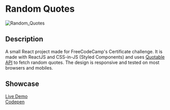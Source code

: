 # Random Quotes

![Random_Quotes](https://user-images.githubusercontent.com/30212452/198714070-4eb03282-cb56-4093-ba08-0df8783c802d.gif)

## Description
A small React project made for FreeCodeCamp's Certificate challenge. It is made with ReactJS and CSS-in-JS (Styled Components) and uses [Quotable API](https://api.quotable.io/random) to fetch random quotes. The design is responsive and tested on most browsers and mobiles.

## Showcase
[Live Demo](https://gestok.github.io/random-quotes/)<br/>
[Codepen](https://codepen.io/gestok/pen/KKoNMoe)
